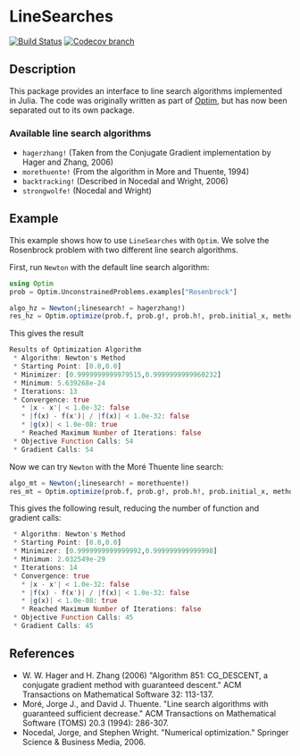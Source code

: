 # LineSearches

[![Build Status](https://travis-ci.org/anriseth/LineSearches.jl.svg?branch=master)](https://travis-ci.org/anriseth/LineSearches.jl)
[![Codecov branch](https://img.shields.io/codecov/c/github/anriseth/LineSearches.jl/master.svg?maxAge=2592000)](https://codecov.io/gh/anriseth/LineSearches.jl)

## Description
This package provides an interface to line search algorithms implemented in Julia.
The code was originally written as part of [Optim](https://github.com/JuliaOpt/Optim.jl),
but has now been separated out to its own package.

### Available line search algorithms
* `hagerzhang!` (Taken from the Conjugate Gradient implementation
  by Hager and Zhang, 2006)
* `morethuente!` (From the algorithm in More and Thuente, 1994)
* `backtracking!` (Described in Nocedal and Wright, 2006)
* `strongwolfe!` (Nocedal and Wright)


## Example
This example shows how to use `LineSearches` with `Optim`.
We solve the Rosenbrock problem with two different line search algorithms.

First, run `Newton` with the default line search algorithm:
```julia
using Optim
prob = Optim.UnconstrainedProblems.examples["Rosenbrock"]

algo_hz = Newton(;linesearch! = hagerzhang!)
res_hz = Optim.optimize(prob.f, prob.g!, prob.h!, prob.initial_x, method=algo_hz)
```

This gives the result
``` julia
Results of Optimization Algorithm
 * Algorithm: Newton's Method
 * Starting Point: [0.0,0.0]
 * Minimizer: [0.9999999999979515,0.9999999999960232]
 * Minimum: 5.639268e-24
 * Iterations: 13
 * Convergence: true
   * |x - x'| < 1.0e-32: false
   * |f(x) - f(x')| / |f(x)| < 1.0e-32: false
   * |g(x)| < 1.0e-08: true
   * Reached Maximum Number of Iterations: false
 * Objective Function Calls: 54
 * Gradient Calls: 54
```

Now we can try `Newton` with the Moré Thuente line search:
``` julia
algo_mt = Newton(;linesearch! = morethuente!)
res_mt = Optim.optimize(prob.f, prob.g!, prob.h!, prob.initial_x, method=algo_mt)
```

This gives the following result, reducing the number of function and gradient calls:
``` julia
 * Algorithm: Newton's Method
 * Starting Point: [0.0,0.0]
 * Minimizer: [0.9999999999999992,0.999999999999998]
 * Minimum: 2.032549e-29
 * Iterations: 14
 * Convergence: true
   * |x - x'| < 1.0e-32: false
   * |f(x) - f(x')| / |f(x)| < 1.0e-32: false
   * |g(x)| < 1.0e-08: true
   * Reached Maximum Number of Iterations: false
 * Objective Function Calls: 45
 * Gradient Calls: 45
```

## References
- W. W. Hager and H. Zhang (2006) "Algorithm 851: CG_DESCENT, a conjugate gradient method with guaranteed descent." ACM Transactions on Mathematical Software 32: 113-137.
- Moré, Jorge J., and David J. Thuente. "Line search algorithms with guaranteed sufficient decrease." ACM Transactions on Mathematical Software (TOMS) 20.3 (1994): 286-307.
- Nocedal, Jorge, and Stephen Wright. "Numerical optimization." Springer Science & Business Media, 2006.
